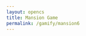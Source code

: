 ```yaml
---
layout: opencs
title: Mansion Game
permalink: /gamify/mansion6
---
```


<div id="gameContainer">
    <div id="promptDropDown" class="promptDropDown" style="z-index: 9999"></div>
    <canvas id='gameCanvas'></canvas>
</div>
<script type="module">
    // Adnventure Game assets locations
    import Game from "{{site.baseurl}}/assets/js/mansionGame/GameEngine/Game.js";
    import MansionLevel6 from "{{site.baseurl}}/assets/js/mansionGame/mansionLevel6.js";
    import { pythonURI, javaURI, fetchOptions } from '{{site.baseurl}}/assets/js/api/config.js';
    // Web Server Environment data
    const environment = {
        path:"{{site.baseurl}}",
        pythonURI: pythonURI,
        javaURI: javaURI,
        fetchOptions: fetchOptions,
        gameContainer: document.getElementById("gameContainer"),
        gameCanvas: document.getElementById("gameCanvas"),
        gameLevelClasses: [MansionLevel6]
    }
    // Launch Adventure Game
    Game.main(environment);
</script>
